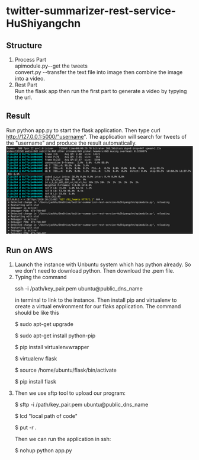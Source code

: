 # twitter-summarizer-rest-service-HuShiyangchn
## Structure ##
1. Process Part </br>
   apimodule.py--get the tweets </br>
   convert.py --transfer the text file into image then combine the image into a video. </br>
2. Rest Part</br>
   Run the flask app then run the first part to generate a video by typying the url.
## Result ##
Run python app.py to start the flask application.
Then type curl http://127.0.0.1:5000/"username". The application will search for tweets of the "username" and produce the result automatically.</br>
![image](https://github.com/BUEC500C1/twitter-summarizer-rest-service-HuShiyangchn/blob/master/image/result.png)
## Run on AWS ##
1. Launch the instance with Unbuntu system which has python already. So we don't need to download python. Then download the .pem file.
2. Typing the command <p> ssh -i /path/key_pair.pem ubuntu@public_dns_name</p>
in terminal to link to the instance. Then install pip and virtualenv to create a virtual environment for our flaks application. The command should be like this
        <p>$ sudo apt-get upgrade</p>
        <p>$ sudo apt-get install python-pip</p>
        <p>$ pip install virtualenvwrapper</p>
        <p>$ virtualenv flask</p>
        <p>$ source /home/ubuntu/flask/bin/activate</p>
        <p>$ pip install flask<p>
3. Then we use sftp tool to upload our program:
    <p>$ sftp -i /path/key_pair.pem ubuntu@public_dns_name
    </p>$ lcd "local path of code"
    <p> $ put -r .<p>
    Then we can run the application in ssh:
    <p>$ nohup python app.py
